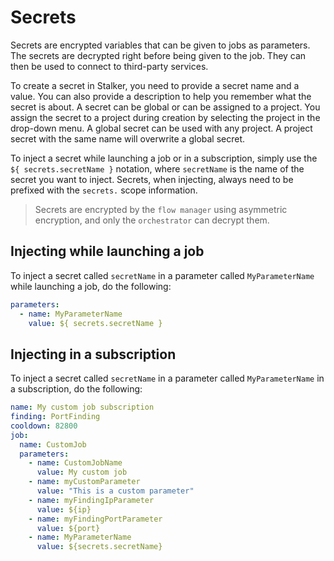 # Secrets

Secrets are encrypted variables that can be given to jobs as parameters. The secrets are decrypted right before being given to the job. They can then be used to connect to third-party services.

To create a secret in Stalker, you need to provide a secret name and a value. You can also provide a description to help you remember what the secret is about. A secret can be global or can be assigned to a project. You assign the secret to a project during creation by selecting the project in the drop-down menu. A global secret can be used with any project. A project secret with the same name will overwrite a global secret.

To inject a secret while launching a job or in a subscription, simply use the `${ secrets.secretName }` notation, where `secretName` is the name of the secret you want to inject. Secrets, when injecting, always need to be prefixed with the `secrets.` scope information.

> Secrets are encrypted by the `flow manager` using asymmetric encryption, and only the `orchestrator` can decrypt them.

## Injecting while launching a job

To inject a secret called `secretName` in a parameter called `MyParameterName` while launching a job, do the following:

```yaml
parameters:
  - name: MyParameterName
    value: ${ secrets.secretName }
```

## Injecting in a subscription

To inject a secret called `secretName` in a parameter called `MyParameterName` in a subscription, do the following:

```yaml
name: My custom job subscription
finding: PortFinding
cooldown: 82800
job:
  name: CustomJob
  parameters:
    - name: CustomJobName
      value: My custom job
    - name: myCustomParameter
      value: "This is a custom parameter"
    - name: myFindingIpParameter
      value: ${ip}
    - name: myFindingPortParameter
      value: ${port}
    - name: MyParameterName
      value: ${secrets.secretName}
```
